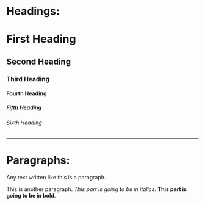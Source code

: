 # Headings:

# First Heading
## Second Heading
### Third Heading
#### Fourth Heading
##### Fifth Heading
###### Sixth Heading

---

# Paragraphs:

Any text written like this is a paragraph.

This is another paragraph. *This part is going to be in italics*. **This part is going to be in bold**.
